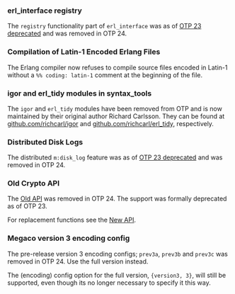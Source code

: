 ### erl_interface registry

The `registry` functionality part of `erl_interface` was as of
[OTP 23 deprecated](deprecations.md#otp-23) and was removed in OTP 24.

### Compilation of Latin-1 Encoded Erlang Files

The Erlang compiler now refuses to compile source files encoded in Latin-1
without a `%% coding: latin-1` comment at the beginning of the file.

### igor and erl_tidy modules in syntax_tools

The `igor` and `erl_tidy` modules have been removed from OTP and is now
maintained by their original author Richard Carlsson. They can be found at
[github.com/richcarl/igor](https://github.com/richcarl/igor) and
[github.com/richcarl/erl_tidy](https://github.com/richcarl/erl_tidy),
respectively.

### Distributed Disk Logs

The distributed `m:disk_log` feature was as of
[OTP 23 deprecated](deprecations.md#otp-23) and was removed in OTP 24.

### Old Crypto API

The [Old API](`e:crypto:new_api.md#the-old-api`) was removed in OTP 24. The
support was formally deprecated as of OTP 23.

For replacement functions see the [New API](`e:crypto:new_api.md#the-new-api`).

### Megaco version 3 encoding config

The pre-release version 3 encoding configs; `prev3a`, `prev3b` and `prev3c` was
removed in OTP 24. Use the full version instead.

The (encoding) config option for the full version, `{version3, 3}`, will still
be supported, even though its no longer necessary to specify it this way.
